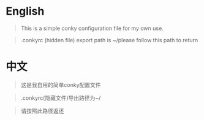 # English

> This is a simple conky configuration file for my own use. 

> .conkyrc (hidden file) export path is ~/please follow this path to return

# 中文

> 这是我自用的简单conky配置文件

> .conkyrc(隐藏文件)导出路径为~/ 

> 请按照此路径返还
